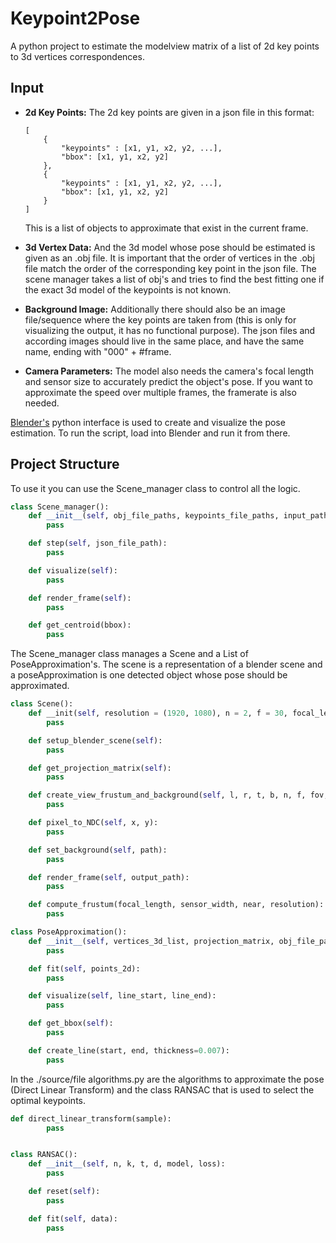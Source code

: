 # Keypoint2Pose


A python project to estimate the modelview matrix of a list of 2d key points to 3d vertices correspondences.


## Input


* **2d Key Points:** The 2d key points are given in a json file in this format:


    ```
    [
        {
            "keypoints" : [x1, y1, x2, y2, ...],
            "bbox": [x1, y1, x2, y2]
        },
        {
            "keypoints" : [x1, y1, x2, y2, ...],
            "bbox": [x1, y1, x2, y2]
        }
    ]
    ```


    This is a list of objects to approximate that exist in the current frame.


* **3d Vertex Data:** And the 3d model whose pose should be estimated is given as an .obj file. It is important that the order of vertices in the .obj file match the order of the corresponding key point in the json file. The scene manager takes a list of obj's and tries to find the best fitting one if the exact 3d model of the keypoints is not known.


* **Background Image:** Additionally there should also be an image file/sequence where the key points are taken from (this is only for visualizing the output, it has no functional purpose).
    The json files and according images should live in the same place, and have the same name, ending with "000" + #frame.


* **Camera Parameters:** The model also needs the camera's focal length and sensor size to accurately predict the object's pose. If you want to approximate the speed over multiple frames, the framerate is also needed.


[Blender's](https://www.blender.org/) python interface is used to create and visualize the pose estimation. To run the script, load into Blender and run it from there.


## Project Structure


To use it you can use the Scene_manager class to control all the logic.


```py
class Scene_manager():
    def __init__(self, obj_file_paths, keypoints_file_paths, input_path, output_path, max_distance=0.1, focal_length=30, frame_rate=30, start_index=1):
        pass

    def step(self, json_file_path):
        pass

    def visualize(self):
        pass

    def render_frame(self):
        pass

    def get_centroid(bbox):
        pass
```


The Scene_manager class manages a Scene and a List of PoseApproximation's. The scene is a representation of a blender scene and a poseApproximation is one detected object whose pose should be approximated.


```py
class Scene():
    def __init(self, resolution = (1920, 1080), n = 2, f = 30, focal_length = 30, sensor_width = 36):
        pass

    def setup_blender_scene(self):
        pass

    def get_projection_matrix(self):
        pass

    def create_view_frustum_and_background(self, l, r, t, b, n, f, fov, fov_vertical):
        pass

    def pixel_to_NDC(self, x, y):
        pass

    def set_background(self, path):
        pass

    def render_frame(self, output_path):
        pass

    def compute_frustum(focal_length, sensor_width, near, resolution):
        pass
```


```py
class PoseApproximation():
    def __init__(self, vertices_3d_list, projection_matrix, obj_file_paths, bounding_box, framerate=30, ransac_n=8, ransac_d=6):
        pass

    def fit(self, points_2d):
        pass

    def visualize(self, line_start, line_end):
        pass

    def get_bbox(self):
        pass

    def create_line(start, end, thickness=0.007):
        pass
```


In the ./source/file algorithms.py are the algorithms to approximate the pose (Direct Linear Transform) and the class RANSAC that is used to select the optimal keypoints.


```py
def direct_linear_transform(sample):
        pass


class RANSAC():
    def __init__(self, n, k, t, d, model, loss):
        pass

    def reset(self):
        pass

    def fit(self, data):
        pass
```
